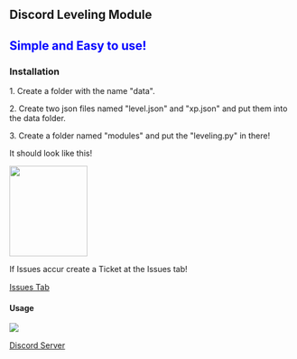 <h2>Discord Leveling Module</h2>

<h2 style="color: blue;">Simple and Easy to use!</h2>

<h3>Installation</h3>

<p>1. Create a folder with the name "data".</p>
<p>2. Create two json files named "level.json" and "xp.json" and put them into the data folder.</p>
<p>3. Create a folder named "modules" and put the "leveling.py" in there!</p>

<p>It should look like this!</p>

<img src='https://www.linkpicture.com/q/leveling.py-babycodez5k-Bot-Visual-Studio-Code-18.02.2022-14_19_51.png' type='image' width="138" height="160">

<p>If Issues accur create a Ticket at the Issues tab!</p>
<p style="margin-top: 15px;"><a href="https://github.com/LopeKinz/discord-leveling-module/issues" title="">Issues Tab</a></p>

<h4>Usage</h4>



<img  src="https://mk0droplrg5q83m5xg0r.kinstacdn.com/wp-content/uploads/2020/08/Discord-level-up-1200x400.png"/>



<p style="margin-top: 15px;"><a href="https://discord.gg/fZXnVr68fd" title="">Discord Server</a></p>


